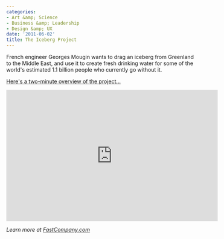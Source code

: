 ```yaml
---
categories:
- Art &amp; Science
- Business &amp; Leadership
- Design &amp; UX
date: '2011-06-02'
title: The Iceberg Project
---
```


French engineer Georges Mougin wants to drag an iceberg from Greenland to the Middle East, and use it to create fresh drinking water for some of the world's estimated 1.1 billion people who currently go without it.

<a href="https://www.youtube.com/watch?v=opChLhLMFmU">Here's a two-minute overview of the project...</a>

<p align="center"><iframe width="560" height="349" src="https://www.youtube.com/embed/opChLhLMFmU?rel=0" frameborder="0" allowfullscreen></iframe></p>

<em>Learn more at <a href="http://www.fastcompany.com/1755444/tugboat-vs-iceberg-video">FastCompany.com</a></em>